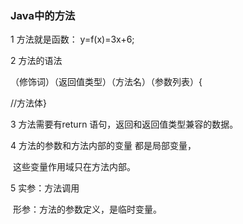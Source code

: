 ### Java中的方法

   1 方法就是函数： y=f(x)=3x+6;

   2 方法的语法

（修饰词）（返回值类型）（方法名）（参数列表）{

  //方法体}

  3 方法需要有return 语句，返回和返回值类型兼容的数据。

  4 方法的参数和方法内部的变量  都是局部变量，

​     这些变量作用域只在方法内部。

  5 实参：方法调用

​     形参：方法的参数定义，是临时变量。